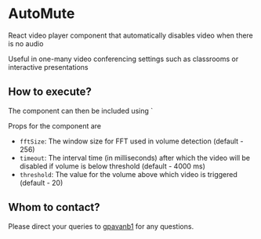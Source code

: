 # AutoMute

React video player component that automatically disables video when there is no audio

Useful in one-many video conferencing settings such as classrooms or interactive presentations

## How to execute?

The component can then be included using `<AutoMute />

Props for the component are
* `fftSize`: The window size for FFT used in volume detection (default - 256)
* `timeout`: The interval time (in milliseconds) after which the video will be disabled if volume is below threshold (default - 4000 ms)
* `threshold`: The value for the volume above which video is triggered (default - 20)


## Whom to contact?

Please direct your queries to [gpavanb1](http://github.com/gpavanb1)
for any questions.